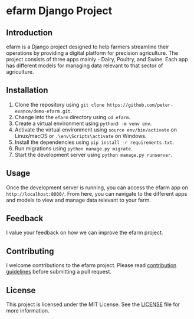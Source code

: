 # efarm Django Project

## Introduction

efarm is a Django project designed to help farmers streamline their operations by providing a digital platform for precision agriculture. The project consists of three apps mainly - Dairy, Poultry, and Swine. Each app has different models for managing data relevant to that sector of agriculture.

## Installation

1. Clone the repository using `git clone https://github.com/peter-evance/demo-efarm.git`.
2. Change into the `efarm` directory using `cd efarm`.
3. Create a virtual environment using `python3 -m venv env`.
4. Activate the virtual environment using `source env/bin/activate` on Linux/macOS or `.\env\Scripts\activate` on Windows.
5. Install the dependencies using `pip install -r requirements.txt`.
6. Run migrations using `python manage.py migrate`.
7. Start the development server using `python manage.py runserver`.

## Usage

Once the development server is running, you can access the efarm app on `http://localhost:8000/`. From here, you can navigate to the different apps and models to view and manage data relevant to your farm.

## Feedback

I value your feedback on how we can improve the efarm project.

## Contributing

I welcome contributions to the efarm project. Please read [contribution guidelines](CONTRIBUTING.md) before submitting a pull request.


## License

This project is licensed under the MIT License. See the [LICENSE](LICENSE) file for more information.
